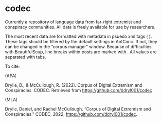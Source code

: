 # codec
Currently a repository of language data from far-right extremist and conspiracy communities. All data is freely available for use by researchers.

The most recent data are formatted with metadata in psuedo xml tags (<m> </m>). 
These tags should be filtered by the default settings in AntConc. If not, they can be changed in the "corpus manager" window.
Because of difficulties with BeautifulSoup, line breaks within posts are marked with <break>.
All values are separated with tabs.

To cite: 

(APA)
  
Drylie, D., & McCullough, R. (2022). Corpus of Digital Extremism and Conspiracies. CODEC. Retrieved from https://github.com/ddryl001/codec

(MLA)
  
Drylie, Daniel, and Rachel McCullough. “Corpus of Digital Extremism and Conspiracies.” CODEC, 2022, https://github.com/ddryl001/codec. 
